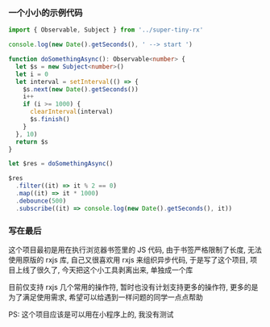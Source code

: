 ### 一个小小的示例代码

```typescript
import { Observable, Subject } from '../super-tiny-rx'

console.log(new Date().getSeconds(), ' --> start ')

function doSomethingAsync(): Observable<number> {
  let $s = new Subject<number>()
  let i = 0
  let interval = setInterval(() => {
    $s.next(new Date().getSeconds())
    i++
    if (i >= 1000) {
      clearInterval(interval)
      $s.finish()
    }
  }, 10)
  return $s
}

let $res = doSomethingAsync()

$res
  .filter((it) => it % 2 == 0)
  .map((it) => it * 1000)
  .debounce(500)
  .subscribe((it) => console.log(new Date().getSeconds(), it))
```

### 写在最后

这个项目最初是用在执行浏览器书签里的 JS 代码, 由于书签严格限制了长度,
无法使用原版的 rxjs 库, 自己又很喜欢用 rxjs 来组织异步代码, 于是写了这个项目,
项目上线了很久了, 今天把这个小工具剥离出来, 单独成一个库

目前仅支持 rxjs 几个常用的操作符, 暂时也没有计划支持更多的操作符,
更多的是为了满足使用需求, 希望可以给遇到一样问题的同学一点点帮助

PS: 这个项目应该是可以用在小程序上的, 我没有测试
